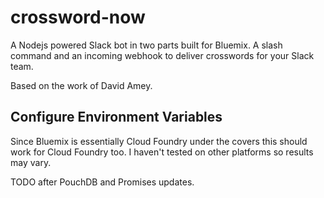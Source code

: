# crossword-now

A Nodejs powered Slack bot in two parts built for Bluemix. A slash command and an incoming webhook to deliver crosswords for your Slack team.

Based on the work of David Amey.

## Configure Environment Variables

Since Bluemix is essentially Cloud Foundry under the covers this should work for Cloud Foundry too. I haven't tested on other platforms so results may vary.

TODO after PouchDB and Promises updates.
